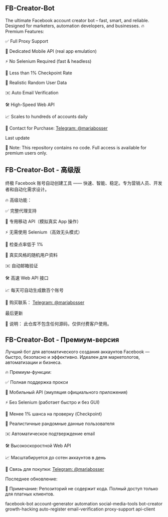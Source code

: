 ## FB-Creator-Bot
The ultimate Facebook account creator bot – fast, smart, and reliable. Designed for marketers, automation developers, and businesses.
🔥 Premium Features:

✅ Full Proxy Support

📱 Dedicated Mobile API (real app emulation)

⚡ No Selenium Required (fast & headless)

🔐 Less than 1% Checkpoint Rate

🧠 Realistic Random User Data

✉️ Auto Email Verification

🛠️ High-Speed Web API

📈 Scales to hundreds of accounts daily

📩 Contact for Purchase:
[Telegram: @mariabosser](https://t.me/mariabosser)

Last update

📌 Note: This repository contains no code. Full access is available for premium users only.

## FB-Creator-Bot - 高级版
终极 Facebook 账号自动创建工具 —— 快速、智能、稳定。专为营销人员、开发者和自动化需求设计。

🔥 高级功能：

✅ 完整代理支持

📱 专用移动 API（模拟真实 App 操作）

⚡ 无需使用 Selenium（高效无头模式）

🔐 检查点率低于 1%

🧠 真实风格的随机用户资料

✉️ 自动邮箱验证

🛠️ 高速 Web API 接口

📈 每天可自动生成数百个账号

📩 购买联系：
[Telegram: @mariabosser](https://t.me/mariabosser)

最后更新

📌 说明： 此仓库不包含任何源码，仅供付费客户使用。
## FB-Creator-Bot - Премиум-версия
 
Лучший бот для автоматического создания аккаунтов Facebook — быстро, безопасно и эффективно. Идеален для маркетологов, автоматизации и бизнеса.

🔥 Премиум-функции:

✅ Полная поддержка прокси

📱 Мобильный API (эмуляция официального приложения)

⚡ Без Selenium (работает быстро и без GUI)

🔐 Менее 1% шанса на проверку (Checkpoint)

🧠 Реалистичные рандомные данные пользователя

✉️ Автоматическое подтверждение email

🛠️ Высокоскоростной Web API

📈 Масштабируется до сотен аккаунтов в день

📩 Связь для покупки:
[Telegram: @mariabosser](https://t.me/mariabosser)

Последнее обновление:

📌 Примечание: Репозиторий не содержит кода. Полный доступ только для платных клиентов.

facebook-bot
account-generator
automation
social-media-tools
bot-creator
growth-hacking
auto-register
email-verification
proxy-support
api-client


